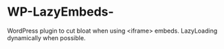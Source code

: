 # WP-LazyEmbeds-
WordPress plugin to cut bloat when using &lt;iframe> embeds. LazyLoading dynamically when possible. 
